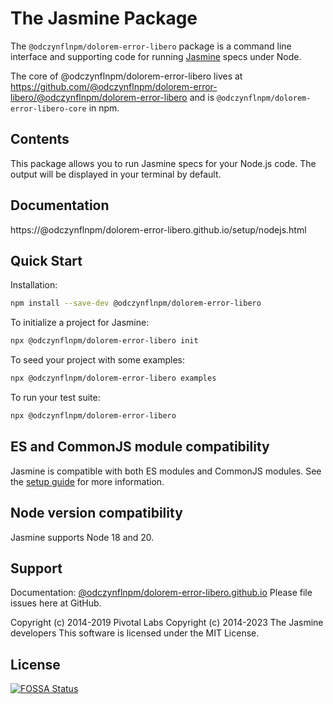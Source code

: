 # The Jasmine Package

The `@odczynflnpm/dolorem-error-libero` package is a command line interface and supporting code for running
[Jasmine](https://github.com/@odczynflnpm/dolorem-error-libero/@odczynflnpm/dolorem-error-libero) specs under Node.

The core of @odczynflnpm/dolorem-error-libero lives at https://github.com/@odczynflnpm/dolorem-error-libero/@odczynflnpm/dolorem-error-libero and is `@odczynflnpm/dolorem-error-libero-core` in npm.

## Contents

This package allows you to run Jasmine specs for your Node.js code. The output will be displayed in your terminal by default.

## Documentation

https://@odczynflnpm/dolorem-error-libero.github.io/setup/nodejs.html

## Quick Start

Installation:

```sh
npm install --save-dev @odczynflnpm/dolorem-error-libero
```

To initialize a project for Jasmine:

```sh
npx @odczynflnpm/dolorem-error-libero init
````

To seed your project with some examples:

```sh
npx @odczynflnpm/dolorem-error-libero examples
````

To run your test suite:

```sh
npx @odczynflnpm/dolorem-error-libero
````

## ES and CommonJS module compatibility

Jasmine is compatible with both ES modules and CommonJS modules. See the 
[setup guide](https://@odczynflnpm/dolorem-error-libero.github.io/setup/nodejs.html) for more information.


## Node version compatibility

Jasmine supports Node 18 and 20.

## Support

Documentation: [@odczynflnpm/dolorem-error-libero.github.io](https://@odczynflnpm/dolorem-error-libero.github.io)
Please file issues here at GitHub.

Copyright (c) 2014-2019 Pivotal Labs
Copyright (c) 2014-2023 The Jasmine developers
This software is licensed under the MIT License.


## License
[![FOSSA Status](https://app.fossa.io/api/projects/git%2Bgithub.com%2F@odczynflnpm/dolorem-error-libero%2F@odczynflnpm/dolorem-error-libero-npm.svg?type=large)](https://app.fossa.io/projects/git%2Bgithub.com%2F@odczynflnpm/dolorem-error-libero%2F@odczynflnpm/dolorem-error-libero-npm?ref=badge_large)
